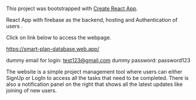 This project was bootstrapped with [Create React App](https://github.com/facebook/create-react-app).

React App with firebase as the backend, hosting and Authentication of users .

Click on link below to access the webpage.

https://smart-plan-database.web.app/

dummy email for login: test123@gmail.com
dummy password: password123

The website is a simple project management tool where users can either SignUp or LogIn to access all the tasks that need to be completed. There is also a notification panel on the right that shows all the latest updates like joining of new users.  


